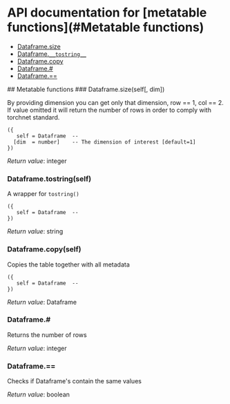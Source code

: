 # API documentation for [metatable functions](#__Metatable functions__)
- [Dataframe.size](#Dataframe.size)
- [Dataframe.`__tostring__`](#Dataframe.__tostring__)
- [Dataframe.copy](#Dataframe.copy)
- [Dataframe.#](#Dataframe.#)
- [Dataframe.==](#Dataframe.==)

<a name="__Metatable functions__">
## Metatable functions

<a name="Dataframe.size">
### Dataframe.size(self[, dim])

By providing dimension you can get only that dimension, row == 1, col == 2. If
value omitted it will  return the number of rows in order to comply with torchnet
standard.

```
({
   self = Dataframe  -- 
  [dim  = number]    -- The dimension of interest [default=1]
})
```

_Return value_: integer
	<a name="Dataframe.__tostring__">
### Dataframe.__tostring__(self)

A wrapper for `tostring()`

```
({
   self = Dataframe  -- 
})
```

_Return value_: string
<a name="Dataframe.copy">
### Dataframe.copy(self)

Copies the table together with all metadata

```
({
   self = Dataframe  -- 
})
```

_Return value_: Dataframe
<a name="Dataframe.#">
### Dataframe.#

Returns the number of rows

_Return value_: integer
<a name="Dataframe.==">
### Dataframe.==

Checks if Dataframe's contain the same values

_Return value_: boolean
